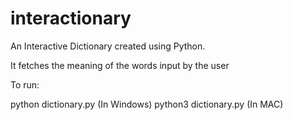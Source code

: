 # interactionary

An Interactive Dictionary created using Python.

It fetches the meaning of the words input by the user

To run:

python dictionary.py (In Windows)
python3 dictionary.py (In MAC)
